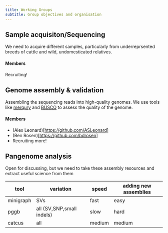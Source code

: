```yaml
---
title: Working Groups
subtitle: Group objectives and organisation
---
```


## Sample acquisiton/Sequencing

We need to acquire different samples, particularly from underreprsented breeds of cattle and wild, undomesticated relatives.

#### Members

Recruiting!

## Genome assembly & validation

Assembling the sequencing reads into high-quality genomes. We use tools like [merqury](https://github.com/marbl/merqury) and [BUSCO](https://gitlab.com/ezlab/busco) to assess the quality of the genome.

#### Members
- (Alex Leonard)[https://github.com/ASLeonard]
- (Ben Rosen)[https://github.com/bdrosen]	
- Recruiting more!

## Pangenome analysis

Open for discussing, but we need to take these assembly resources and extract useful science from them


| tool      | variation | speed | adding new assemblies |
| ----------- | ----------- | -- | --|
| minigraph   | SVs       | fast | easy |
| pggb   | all (SV,SNP,small indels)        | slow | hard | 
| catcus | all | medium | medium |
